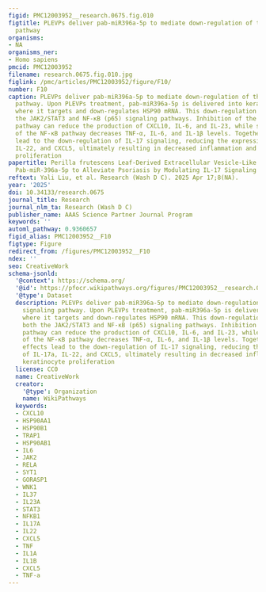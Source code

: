 ```yaml
---
figid: PMC12003952__research.0675.fig.010
figtitle: PLEVPs deliver pab-miR396a-5p to mediate down-regulation of the IL-17 signaling
  pathway
organisms:
- NA
organisms_ner:
- Homo sapiens
pmcid: PMC12003952
filename: research.0675.fig.010.jpg
figlink: /pmc/articles/PMC12003952/figure/F10/
number: F10
caption: PLEVPs deliver pab-miR396a-5p to mediate down-regulation of the IL-17 signaling
  pathway. Upon PLEVPs treatment, pab-miR396a-5p is delivered into keratinocytes,
  where it targets and down-regulates HSP90 mRNA. This down-regulation inhibits both
  the JAK2/STAT3 and NF-κB (p65) signaling pathways. Inhibition of the JAK2/STAT3
  pathway can reduce the production of CXCL10, IL-6, and IL-23, while suppression
  of the NF-κB pathway decreases TNF-α, IL-6, and IL-1β levels. Together, these effects
  lead to the down-regulation of IL-17 signaling, reducing the expression of IL-17a,
  IL-22, and CXCL5, ultimately resulting in decreased inflammation and keratinocyte
  proliferation
papertitle: Perilla frutescens Leaf-Derived Extracellular Vesicle-Like Particles Carry
  Pab-miR-396a-5p to Alleviate Psoriasis by Modulating IL-17 Signaling
reftext: Yali Liu, et al. Research (Wash D C). 2025 Apr 17;8(NA).
year: '2025'
doi: 10.34133/research.0675
journal_title: Research
journal_nlm_ta: Research (Wash D C)
publisher_name: AAAS Science Partner Journal Program
keywords: ''
automl_pathway: 0.9360657
figid_alias: PMC12003952__F10
figtype: Figure
redirect_from: /figures/PMC12003952__F10
ndex: ''
seo: CreativeWork
schema-jsonld:
  '@context': https://schema.org/
  '@id': https://pfocr.wikipathways.org/figures/PMC12003952__research.0675.fig.010.html
  '@type': Dataset
  description: PLEVPs deliver pab-miR396a-5p to mediate down-regulation of the IL-17
    signaling pathway. Upon PLEVPs treatment, pab-miR396a-5p is delivered into keratinocytes,
    where it targets and down-regulates HSP90 mRNA. This down-regulation inhibits
    both the JAK2/STAT3 and NF-κB (p65) signaling pathways. Inhibition of the JAK2/STAT3
    pathway can reduce the production of CXCL10, IL-6, and IL-23, while suppression
    of the NF-κB pathway decreases TNF-α, IL-6, and IL-1β levels. Together, these
    effects lead to the down-regulation of IL-17 signaling, reducing the expression
    of IL-17a, IL-22, and CXCL5, ultimately resulting in decreased inflammation and
    keratinocyte proliferation
  license: CC0
  name: CreativeWork
  creator:
    '@type': Organization
    name: WikiPathways
  keywords:
  - CXCL10
  - HSP90AA1
  - HSP90B1
  - TRAP1
  - HSP90AB1
  - IL6
  - JAK2
  - RELA
  - SYT1
  - GORASP1
  - WNK1
  - IL37
  - IL23A
  - STAT3
  - NFKB1
  - IL17A
  - IL22
  - CXCL5
  - TNF
  - IL1A
  - IL1B
  - CXCL5
  - TNF-a
---
```


